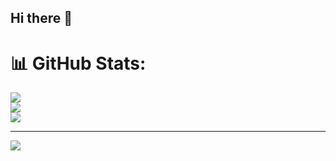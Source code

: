 ## Hi there 👋

<!--
**Ivan0208/Ivan0208** is a ✨ _special_ ✨ repository because its `README.md` (this file) appears on your GitHub profile.

Here are some ideas to get you started:

- 🔭 I’m currently working on ...
- 🌱 I’m currently learning ...
- 👯 I’m looking to collaborate on ...
- 🤔 I’m looking for help with ...
- 💬 Ask me about ...
- 📫 How to reach me: ...
- 😄 Pronouns: ...
- ⚡ Fun fact: ...
-->


# 📊 GitHub Stats:
![](https://github-readme-stats.vercel.app/api?username=Ivan0208&theme=dark&hide_border=false&include_all_commits=false&count_private=false)<br/>
![](https://github-readme-streak-stats.herokuapp.com/?user=Ivan0208&theme=dark&hide_border=false)<br/>
![](https://github-readme-stats.vercel.app/api/top-langs/?username=Ivan0208&theme=dark&hide_border=false&include_all_commits=false&count_private=false&layout=compact)

---
[![](https://visitcount.itsvg.in/api?id=Ivan0208&icon=0&color=0)](https://visitcount.itsvg.in)
